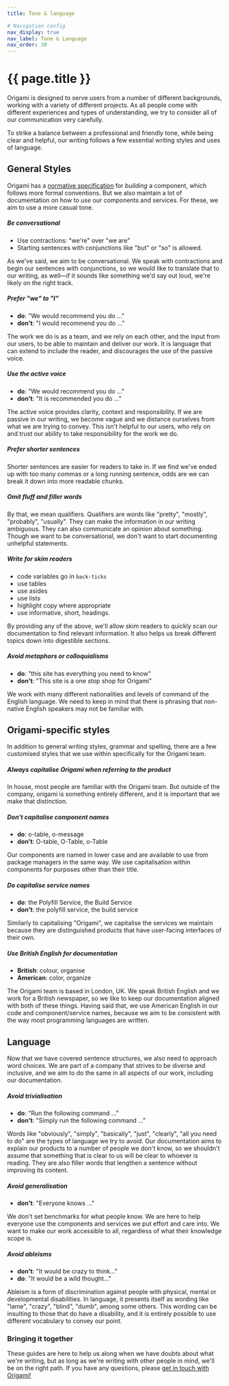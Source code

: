 ```yaml
---
title: Tone & language

# Navigation config
nav_display: true
nav_label: Tone & Language
nav_order: 30
---
```


# {{ page.title }}

Origami is designed to serve users from a number of different backgrounds, working with a variety of different projects.
As all people come with different experiences and types of understanding, we try to consider all of our communication very carefully.

To strike a balance between a professional and friendly tone, while being clear and helpful, our writing follows a few essential writing styles and uses of language.

## General Styles

Origami has a [normative specification](/spec) for _building_ a component, which follows more formal conventions. But we also maintain a lot of documentation on how to _use_ our components and services. For these, we aim to use a more casual tone.

##### Be conversational
- Use contractions: "we're" over "we are"
- Starting sentences with conjunctions like "but" or "so" is allowed.

As we've said, we aim to be conversational. We speak with contractions and begin our sentences with conjunctions, so we would like to translate that to our writing, as well—if it sounds like something we'd say out loud, we're likely on the right track.

##### Prefer "we" to "I"
- **do**: "We would recommend you do ..."
- **don't**: "I would recommend you do ..."

The work we do is as a team, and we rely on each other, and the input from our users, to be able to maintain and deliver our work. It is language that can extend to include the reader, and discourages the use of the passive voice.

##### Use the active voice
- **do**: "We would recommend you do ..."
- **don't**: "It is recommended you do ..."

The active voice provides clarity, context and responsibility. If we are passive in our writing, we become vague and we distance ourselves from what we are trying to convey. This isn't helpful to our users, who rely on and trust our ability to take responsibility for the work we do.

##### Prefer shorter sentences

Shorter sentences are easier for readers to take in.
If we find we've ended up with too many commas or a long running sentence, odds are we can break it down into more readable chunks.

##### Omit fluff and filler words

By that, we mean qualifiers. Qualifiers are words like "pretty", "mostly", "probably", "usually". They can make the information in our writing ambiguous. They can also communicate  an opinion about something. Though we want to be conversational, we don't want to start documenting unhelpful statements.

##### Write for skim readers
- code variables go in `back-ticks`
- use tables
- use asides
- use lists
- highlight copy where appropriate
- use informative, short, headings.

By providing any of the above, we'll allow skim readers to quickly scan our documentation to find relevant information. It also helps us break different topics down into digestible sections.

##### Avoid metaphors or colloquialisms
- **do**: "this site has everything you need to know"
- **don't**: "This site is a one stop shop for Origami"

We work with many different nationalities and levels of command of the English language. We need to keep in mind that there is phrasing that non-native English speakers may not be familiar with.

## Origami-specific styles

In addition to general writing styles, grammar and spelling, there are a few customised styles that we use within specifically for the Origami team.

##### Always capitalise Origami when referring to the product

In house, most people are familiar with the Origami team. But outside of the company, origami is something entirely different, and it is important that we make that distinction.

##### Don't capitalise component names

- **do**: o-table, o-message
- **don't**: O-table, O-Table, o-Table

Our components are named in lower case and are available to use from package managers in the same way.
We use capitalisation within components for purposes other than their title.

##### Do capitalise service names

- **do**: the Polyfill Service, the Build Service
- **don't**: the polyfill service, the build service

Similarly to capitalising "Origami", we capitalise the services we maintain because they are distinguished products that have user-facing interfaces of their own.

##### Use British English for documentation
- **British**: colour, organise
- **American**: color, organize

The Origami team is based in London, UK. We speak British English and we work for a British newspaper, so we like to keep our documentation aligned with both of these things.
Having said that, we use American English in our code and component/service names, because we aim to be consistent with the way most programming languages are written.

## Language

Now that we have covered sentence structures, we also need to approach word choices. We are part of a company that strives to be diverse and inclusive, and we aim to do the same in all aspects of our work, including our documentation.

##### Avoid trivialisation

- **do**: "Run the following command ..."
- **don't**: "Simply run the following command ..."

Words like "obviously", "simply", "basically", "just", "clearly", "all you need to do" are the types of language we try to avoid.
Our documentation aims to explain our products to a number of people we don't know, so we shouldn't assume that something that is clear to us will be clear to whoever is reading. They are also filler words that lengthen a sentence without improving its content.

##### Avoid generalisation

- **don't**: "Everyone knows ..."

We don't set benchmarks for what people know.
We are here to help everyone use the components and services we put effort and care into. We want to make our work accessible to all, regardless of what their knowledge scope is.

##### Avoid ableisms

- **don't**: "It would be crazy to think..."
-  **do**: "It would be a wild thought..."

Ableism is a form of discrimination against people with physical, mental or developmental disabilities.
In language, it presents itself as wording like "lame", "crazy", "blind", "dumb", among some others. This wording can be insulting to those that do have a disability, and it is entirely possible to use different vocabulary to convey our point.

### Bringing it together

These guides are here to help us along when we have doubts about what we're  writing, but as long as we're writing with other people in mind, we'll be on the right path.
If you have any questions, please [get in touch with Origami!](#/TODO)
